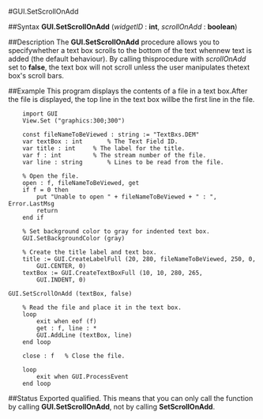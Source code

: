 
#GUI.SetScrollOnAdd

##Syntax
**GUI.SetScrollOnAdd** (*widgetID* : **int**, *scrollOnAdd* : **boolean**)

##Description
The **GUI.SetScrollOnAdd** procedure allows you to specifywhether a text box scrolls to the bottom of the text whennew text is added (the default behaviour). By calling thisprocedure with *scrollOnAdd* set to **false**, the text box will not scroll unless the user manipulates thetext box's scroll bars.

##Example
This program displays the contents of a file in a text box.After the file is displayed, the top line in the text box willbe the first line in the file.

        import GUI 
        View.Set ("graphics:300;300") 
        
        const fileNameToBeViewed : string := "TextBxs.DEM"
        var textBox : int       % The Text Field ID.
        var title : int     % The label for the title.
        var f : int         % The stream number of the file.
        var line : string       % Lines to be read from the file.
        
        % Open the file.
        open : f, fileNameToBeViewed, get
        if f = 0 then
            put "Unable to open " + fileNameToBeViewed + " : ", Error.LastMsg
            return
        end if
        
        % Set background color to gray for indented text box.
        GUI.SetBackgroundColor (gray)
        
        % Create the title label and text box.
        title := GUI.CreateLabelFull (20, 280, fileNameToBeViewed, 250, 0, 
            GUI.CENTER, 0)
        textBox := GUI.CreateTextBoxFull (10, 10, 280, 265, 
            GUI.INDENT, 0)
        
	GUI.SetScrollOnAdd (textBox, false)

        % Read the file and place it in the text box.
        loop
            exit when eof (f)
            get : f, line : *
            GUI.AddLine (textBox, line)
        end loop
        
        close : f   % Close the file.
        
        loop
            exit when GUI.ProcessEvent
        end loop
##Status
Exported qualified.
This means that you can only call the function by calling **GUI.SetScrollOnAdd**, not by calling **SetScrollOnAdd**.
